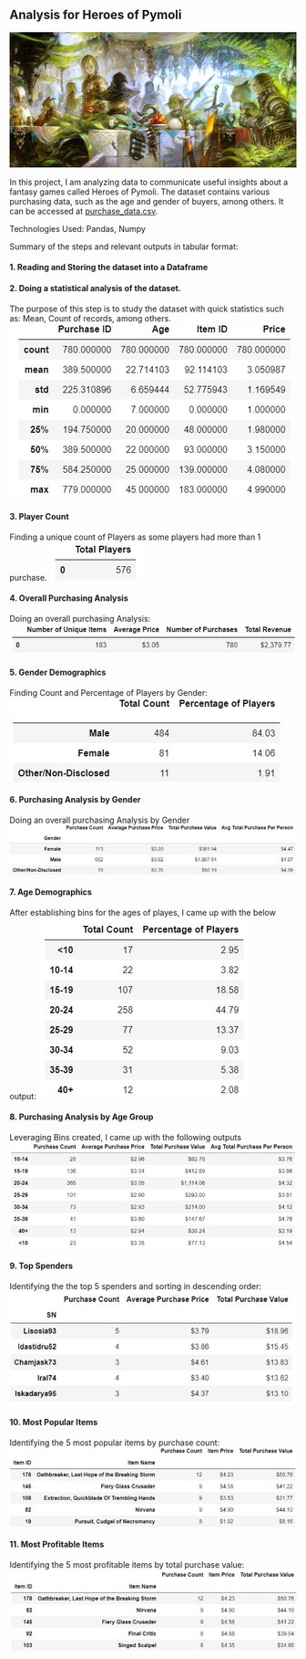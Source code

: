 ## Analysis for Heroes of Pymoli

![Fantasy](Images/Fantasy.jpg)

In this project, I am analyzing data to communicate useful insights about a fantasy games called Heroes of Pymoli. The dataset contains various purchasing data, such as the age and gender of buyers, among others. It can be accessed at [purchase_data.csv](Resources/purchase_data.csv). 

Technologies Used: Pandas, Numpy

Summary of the steps and relevant outputs in tabular format:

#### 1. Reading and Storing the dataset into a Dataframe

#### 2. Doing a statistical analysis of the dataset.
The purpose of this step is to study the dataset with quick statistics such as: Mean, Count of records, among others.
![Statistics](Images/Statistics.JPG)

#### 3. Player Count
Finding a unique count of Players as some players had more than 1 purchase.
![Player_Count](Images/Player_Count.JPG)

#### 4. Overall Purchasing Analysis
Doing an overall purchasing Analysis:
![Purchasing_Analysis](Images/Purchasing_Analysis.JPG)

#### 5. Gender Demographics
Finding Count and Percentage of Players by Gender: 
![Gender_Demo](Images/Gender_Demo.JPG)

#### 6. Purchasing Analysis by Gender
Doing an overall purchasing Analysis by Gender
![Purchasing_Analysis_Gender](Images/Purchasing_Analysis_Gender.JPG)

#### 7. Age Demographics
After establishing bins for the ages of playes, I came up with the below output:
![Age_Demo](Images/Age_Demographics.JPG)

#### 8. Purchasing Analysis by Age Group
Leveraging Bins created, I came up with the following outputs
![Purchasing_Analysis_Age](Images/Purchasing_Analysis_Age.JPG)

#### 9. Top Spenders
Identifying the the top 5 spenders and sorting in descending order:
![Top_Spenders](Images/Top_Spenders.JPG)

#### 10. Most Popular Items
Identifying the 5 most popular items by purchase count:
![Popular_Items](Images/Popular_Items.JPG)

#### 11. Most Profitable Items
Identifying the 5 most profitable items by total purchase value:
![Profitable_Items](Images/Profitable_Items.JPG)

